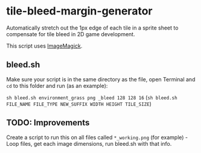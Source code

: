 # tile-bleed-margin-generator
Automatically stretch out the 1px edge of each tile in a sprite sheet to compensate for tile bleed in 2D game development.

This script uses [ImageMagick](https://imagemagick.org/script/download.php).

## bleed.sh

Make sure your script is in the same directory as the file, open Terminal and `cd` to this folder and run (as an example):

`sh bleed.sh environment_grass png _bleed 128 128 16` (`sh bleed.sh FILE_NAME FILE_TYPE NEW_SUFFIX WIDTH HEIGHT TILE_SIZE`)

## TODO: Improvements

Create a script to run this on all files called `*_working.png` (for example) - Loop files, get each image dimensions, run bleed.sh with that info.